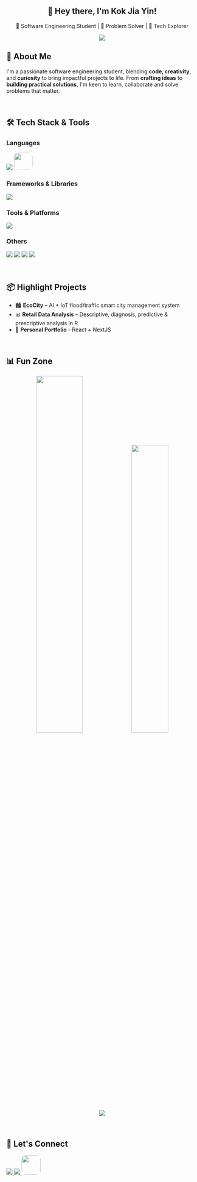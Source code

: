 <h2 align="center"> 👋 Hey there, I'm Kok Jia Yin! </h2>

<p align="center">🎯 Software Engineering Student | 🧠 Problem Solver | 🚀 Tech Explorer  </p> 

<p align="center">
  <img src="https://readme-typing-svg.demolab.com/?lines=Code+Fun.+Build+Bold.;Always+Learning,+Always+Creating.&font=Fira%20Code&center=true&width=440&height=45&color=728FCE&vCenter=true" />
</p>


## 🧠 About Me

I'm a passionate software engineering student, blending **code, creativity**, and **curiosity** to bring impactful projects to life. From **crafting ideas** to **building practical solutions**, I'm keen to learn, collaborate and solve problems that matter.

<br />


## 🛠 Tech Stack & Tools

### Languages
<p>
  <img src="https://skillicons.dev/icons?i=js,ts,html,css,python,r,java,cs,cpp,dart,php" />
  <img src="https://img.shields.io/badge/SQL-4479A1?style=for-the-badge&logoColor=white" height=45 width=50 style="border-radius:10px;" />
</p>

### Frameworks & Libraries
<p>
  <img src="https://skillicons.dev/icons?i=react,nextjs,angular,nodejs,tailwind,dotnet,maven,vite" />
</p>

### Tools & Platforms
<p>
  <img src="https://skillicons.dev/icons?i=git,github,vscode,visualstudio,vercel,supabase,mysql,firebase,figma,postman" />
</p>

### Others
<p>
  <img src="https://img.shields.io/badge/Crystal%20Reports-007ACC?style=for-the-badge" />
  <img src="https://img.shields.io/badge/Radzen-EF5B25?style=for-the-badge" />
  <img src="https://img.shields.io/badge/Node--RED-BD2E2E?style=for-the-badge" />
  <img src="https://img.shields.io/badge/MSSQL-BD2E2E?style=for-the-badge" />
</p>

<br />

## 📦 Highlight Projects

- 🏙️ **EcoCity** – AI + IoT flood/traffic smart city management system
- 📊 **Retail Data Analysis** – Descriptive, diagnosis, predictive & prescriptive analysis in R 
- 🧸 **Personal Portfolio** - React + NextJS
<!-- - 📈 **Data Enquiry System** – Angular + SQL + SOAP API -->

<br />

## 📊 Fun Zone

<p align="center">
  <!-- GitHub Stats -->
  <img width="49%" src="https://github-readme-stats.vercel.app/api?username=jiayin04&show_icons=true&theme=tokyonight&hide_border=true" />
  <img width="44%" src="https://github-readme-stats.vercel.app/api/top-langs/?username=jiayin04&layout=compact&theme=tokyonight&hide_border=true" />
</p>

<p align="center">
  <!-- GitHub Trophies -->
  <img src="https://github-profile-trophy.vercel.app/?username=jiayin04&theme=onedark&no-frame=true&margin-w=10&column=4&rank=SECRET,SSS,SS,S,B,A,C" />
</p>


<br />

## 🤝 Let's Connect

<p>
  <a href="https://www.linkedin.com/in/jia-yin-kok-9767b528a" target="_blank">
    <img src="https://skillicons.dev/icons?i=linkedin" />
  </a>
  <a href="mailto:jiayinkok@gmail.com" target="_blank">
    <img src="https://skillicons.dev/icons?i=gmail" />
  </a>
  <a href="https://yourwebsite.com" target="_blank">
    <img src="https://img.shields.io/badge/Portfolio-black?style=for-the-badge&logo=googlechrome" height=50 style="border-radius:10px"/>
  </a>
</p>


<!--
**jiayin04/jiayin04** is a ✨ _special_ ✨ repository because its `README.md` (this file) appears on your GitHub profile.

Here are some ideas to get you started:

- 🔭 I’m currently working on ...
- 🌱 I’m currently learning ...
- 👯 I’m looking to collaborate on ...
- 🤔 I’m looking for help with ...
- 💬 Ask me about ...
- 📫 How to reach me: ...
- 😄 Pronouns: ...
- ⚡ Fun fact: ...
-->
